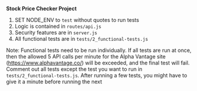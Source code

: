 **Stock Price Checker Project**

1) SET NODE_ENV to `test` without quotes to run tests
2) Logic is contained in `routes/api.js`
3) Security features are in `server.js`
4) All functional tests are in `tests/2_functional-tests.js`

Note: Functional tests need to be run individually. If all tests are run at once, then the allowed 5 API calls per minute for the Alpha Vantage site (https://www.alphavantage.co/) will be exceeded, and the final test will fail. Comment out all tests except the test you want to run in `tests/2_functional-tests.js`. After running a few tests, you might have to give it a minute before running the next